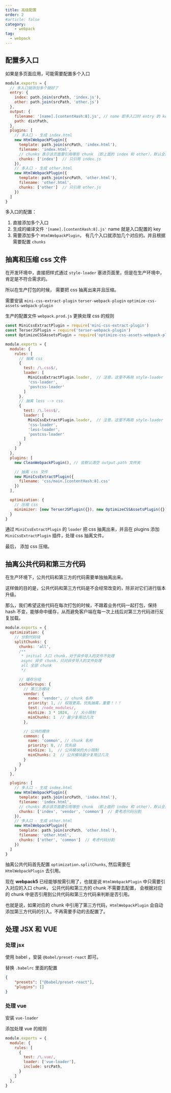 ```yaml
---
title: 高级配置
order: 2
#article: false
category:
    - webpack
tag:
  - webpack
---
```


## 配置多入口

如果是多页面应用，可能需要配置多个入口

```javascript
module.exports = {
  // 多入口就添加多个就好了
  entry: {
    index: path.join(srcPath, 'index.js'),
    other: path.join(srcPath, 'other.js')
  },
  output: {
    filename: '[name].[contentHash:8].js', // name 即多入口时 entry 的 key
    path: distPath,
  },
  plugins: [
    // 多入口 - 生成 index.html
    new HtmlWebpackPlugin({
      template: path.join(srcPath, 'index.html'),
      filename: 'index.html',
      // chunks 表示该页面要引用哪些 chunk （即上面的 index 和 other），默认全部引用
      chunks: ['index']  // 只引用 index.js
    }),
    // 多入口 - 生成 other.html
    new HtmlWebpackPlugin({
      template: path.join(srcPath, 'other.html'),
      filename: 'other.html',
      chunks: ['other']  // 只引用 other.js
    })
  ]
}
```

多入口的配置：

1. 直接添加多个入口
2. 生成的编译文件 `'[name].[contentHash:8].js'` name 就是入口配置的 key
3. 需要添加多个 `HtmlWebpackPlugin`， 有几个入口就添加几个对应的。并且根据需要配置 `chunks`


## 抽离和压缩 css 文件

在开发环境中，直接把样式通过 `style-loader` 塞进页面里，但是在生产环境中，肯定是不符合需求的。

所以在生产打包的时候， 需要把 css 抽离出来并且压缩。

需要安装 `mini-css-extract-plugin` `terser-webpack-plugin` `optimize-css-assets-webpack-plugin`

生产的配置文件 `webpack.prod.js` 更换处理 css 的规则

```javascript
const MiniCssExtractPlugin = require('mini-css-extract-plugin')
const TerserJSPlugin = require('terser-webpack-plugin')
const OptimizeCSSAssetsPlugin = require('optimize-css-assets-webpack-plugin')

module.exports = {
  module: {
    rules: [
      // 抽离 css
      {
        test: /\.css$/,
        loader: [
          MiniCssExtractPlugin.loader,  // 注意，这里不再用 style-loader
          'css-loader',
          'postcss-loader'
        ]
      },
      // 抽离 less --> css
      {
        test: /\.less$/,
        loader: [
          MiniCssExtractPlugin.loader,  // 注意，这里不再用 style-loader
          'css-loader',
          'less-loader',
          'postcss-loader'
        ]
      }
    ]
  },
  plugins: [
    new CleanWebpackPlugin(), // 会默认清空 output.path 文件夹

    // 抽离 css 文件
    new MiniCssExtractPlugin({
      filename: 'css/main.[contentHash:8].css'
    })
  ],

  optimization: {
    // 压缩 css
    minimizer: [new TerserJSPlugin({}), new OptimizeCSSAssetsPlugin({})],
  }
}
```

通过 `MiniCssExtractPlugin` 的 `loader` 把 css 抽离出来，并且在 plugins 添加 `MiniCssExtractPlugin` 插件，处理 css 抽离文件。

最后， 添加 css 压缩。


## 抽离公共代码和第三方代码

在生产环境下，公共代码和第三方的代码需要单独抽离出来。

这样做的目的是，公共代码和第三方代码是不会经常改变的，除非对它们进行版本升级。

那么，我们希望这些代码在每次打包的时候，不跟着业务代码一起打包，保持 hash 不变，能够命中缓存，从而避免客户端在每一次上线后对第三方代码进行反复加载。

```javascript
module.exports = {
  optimization: {
    // 分割代码块
    splitChunks: {
      chunks: 'all',
      /**
       * initial 入口 chunk，对于异步导入的文件不处理
       async 异步 chunk，只对异步导入的文件处理
       all 全部 chunk
       */

      // 缓存分组
      cacheGroups: {
        // 第三方模块
        vendor: {
          name: 'vendor', // chunk 名称
          priority: 1, // 权限更高，优先抽离，重要！！！
          test: /node_modules/,
          minSize: 3 * 1024,  // 大小限制
          minChunks: 1  // 最少复用过几次
        },

        // 公共的模块
        common: {
          name: 'common', // chunk 名称
          priority: 0, // 优先级
          minSize: 1,  // 公共模块的大小限制
          minChunks: 2  // 公共模块最少复用过几次
        }
      }
    }
  },

  plugins: [
    // 多入口 - 生成 index.html
    new HtmlWebpackPlugin({
      template: path.join(srcPath, 'index.html'),
      filename: 'index.html',
      // chunks 表示该页面要引用哪些 chunk （即上面的 index 和 other），默认全部引用
      chunks: ['index', 'vendor', 'common']  // 要考虑代码分割
    }),
    // 多入口 - 生成 other.html
    new HtmlWebpackPlugin({
      template: path.join(srcPath, 'other.html'),
      filename: 'other.html',
      chunks: ['other', 'common']  // 考虑代码分割
    })
  ]
}
```

抽离公共代码首先配置 `optimization.splitChunks`, 然后需要在 `HtmlWebpackPlugin` 去引用。
 
现在 **webpack5** 已经能够按需引用了，也就是说 `HtmlWebpackPlugin` 中只需要引入对应的入口 chunk， 公共代码和第三方的 chunk 不需要去配置，
会根据对应的 chunk 中是否引用到公共代码和第三方代码来判断是否引用。

也就是说，如果对应的 chunk 中引用了第三方代码，`HtmlWebpackPlugin` 会自动添加第三方代码的引入。不再需要手动的去配置了。


## 处理 JSX 和 VUE

### 处理 jsx

使用 babel ，安装 `@babel/preset-react` 即可。

替换 `.babelrc` 里面的配置

```json
{
    "presets": ["@babel/preset-react"],
    "plugins": []
}
```


### 处理 vue

安装 `vue-loader`

添加处理 vue 的规则

```javascript
module.exports = {
  module: {
    rules: [
      {
        test: /\.vue/,
        loader: ['vue-loader'],
        include: srcPath,
      }
    ]
  },
}
```
